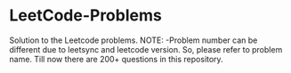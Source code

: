 # LeetCode-Problems
Solution to the Leetcode problems.
NOTE:
-Problem number can be different due to leetsync and leetcode version. So, please refer to problem name.
Till now there are 200+ questions in this repository.
